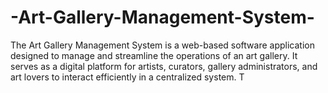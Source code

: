 # -Art-Gallery-Management-System-
The Art Gallery Management System is a web-based software application designed to manage and streamline the operations of an art gallery. It serves as a digital platform for artists, curators, gallery administrators, and art lovers to interact efficiently in a centralized system. T
